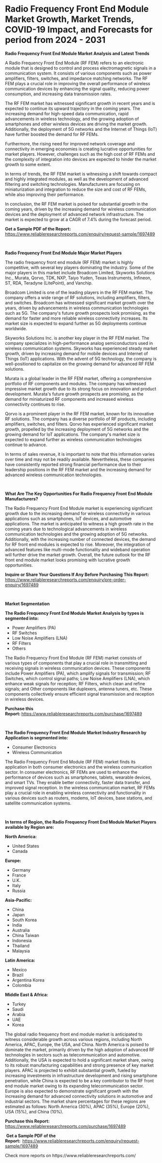 <p><h1>Radio Frequency Front End Module Market Growth, Market Trends, COVID-19 Impact, and Forecasts for period from 2024 - 2031</h1></p><p><strong>Radio Frequency Front End Module Market Analysis and Latest Trends</strong></p>
<p><p>A Radio Frequency Front End Module (RF FEM) refers to an electronic module that is designed to control and process electromagnetic signals in a communication system. It consists of various components such as power amplifiers, filters, switches, and impedance matching networks. The RF FEM plays a crucial role in improving the overall performance of wireless communication devices by enhancing the signal quality, reducing power consumption, and increasing data transmission rates.</p><p>The RF FEM market has witnessed significant growth in recent years and is expected to continue its upward trajectory in the coming years. The increasing demand for high-speed data communication, rapid advancements in wireless technology, and the growing adoption of smartphones and other wireless devices are driving the market growth. Additionally, the deployment of 5G networks and the Internet of Things (IoT) have further boosted the demand for RF FEMs.</p><p>Furthermore, the rising need for improved network coverage and connectivity in emerging economies is creating lucrative opportunities for market players. However, challenges such as the high cost of RF FEMs and the complexity of integration into devices are expected to hinder the market growth to some extent.</p><p>In terms of trends, the RF FEM market is witnessing a shift towards compact and highly integrated modules, as well as the development of advanced filtering and switching technologies. Manufacturers are focusing on miniaturization and integration to reduce the size and cost of RF FEMs, while also improving their performance.</p><p>In conclusion, the RF FEM market is poised for substantial growth in the coming years, driven by the increasing demand for wireless communication devices and the deployment of advanced network infrastructure. The market is expected to grow at a CAGR of 7.4% during the forecast period.</p></p>
<p><strong>Get a Sample PDF of the Report:&nbsp;</strong> <a href="https://www.reliableresearchreports.com/enquiry/request-sample/1697489">https://www.reliableresearchreports.com/enquiry/request-sample/1697489</a></p>
<p>&nbsp;</p>
<p><strong>Radio Frequency Front End Module Major Market Players</strong></p>
<p><p>The radio frequency front end module (RF FEM) market is highly competitive, with several key players dominating the industry. Some of the major players in this market include Broadcom Limited, Skyworks Solutions Inc., Murata, Qorvo, TDK, NXP, Taiyo Yuden, Texas Instruments, Infineon, ST, RDA, Teradyne (LitePoint), and Vanchip.</p><p>Broadcom Limited is one of the leading players in the RF FEM market. The company offers a wide range of RF solutions, including amplifiers, filters, and switches. Broadcom has witnessed significant market growth over the years, driven by advancements in wireless communication technologies such as 5G. The company's future growth prospects look promising, as the demand for faster and more reliable wireless connectivity increases. Its market size is expected to expand further as 5G deployments continue worldwide.</p><p>Skyworks Solutions Inc. is another key player in the RF FEM market. The company specializes in high-performance analog semiconductors used in wireless communication systems. Skyworks has experienced steady market growth, driven by increasing demand for mobile devices and Internet of Things (IoT) applications. With the advent of 5G technology, the company is well-positioned to capitalize on the growing demand for advanced RF FEM solutions.</p><p>Murata is a global leader in the RF FEM market, offering a comprehensive portfolio of RF components and modules. The company has witnessed impressive market growth due to its strong focus on innovation and product development. Murata's future growth prospects are promising, as the demand for miniaturized RF components and increased wireless connectivity continues to rise.</p><p>Qorvo is a prominent player in the RF FEM market, known for its innovative RF solutions. The company has a diverse portfolio of RF products, including amplifiers, switches, and filters. Qorvo has experienced significant market growth, propelled by the increasing deployment of 5G networks and the growing demand for IoT applications. The company's market size is expected to expand further as wireless communication technologies continue to advance.</p><p>In terms of sales revenue, it is important to note that this information varies over time and may not be readily available. Nevertheless, these companies have consistently reported strong financial performance due to their leadership positions in the RF FEM market and the increasing demand for advanced wireless communication technologies.</p></p>
<p>&nbsp;</p>
<p><strong>What Are The Key Opportunities For Radio Frequency Front End Module Manufacturers?</strong></p>
<p><p>The Radio Frequency Front End Module market is experiencing significant growth due to the increasing demand for wireless connectivity in various applications such as smartphones, IoT devices, and automotive applications. The market is anticipated to witness a high growth rate in the coming years due to technological advancements in wireless communication technologies and the growing adoption of 5G networks. Additionally, with the increasing number of connected devices, the demand for RF front end modules is expected to rise. Moreover, the integration of advanced features like multi-mode functionality and wideband operation will further drive the market growth. Overall, the future outlook for the RF front end module market looks promising with lucrative growth opportunities.</p></p>
<p><strong>Inquire or Share Your Questions If Any Before Purchasing This Report:</strong> <a href="https://www.reliableresearchreports.com/enquiry/pre-order-enquiry/1697489">https://www.reliableresearchreports.com/enquiry/pre-order-enquiry/1697489</a></p>
<p>&nbsp;</p>
<p><strong>Market Segmentation</strong></p>
<p><strong>The Radio Frequency Front End Module Market Analysis by types is segmented into:</strong></p>
<p><ul><li>Power Amplifiers (PA)</li><li>RF Switches</li><li>Low Noise Amplifiers (LNA)</li><li>RF Filters</li><li>Others</li></ul></p>
<p><p>The Radio Frequency Front End Module (RF FEM) market consists of various types of components that play a crucial role in transmitting and receiving signals in wireless communication devices. These components include Power Amplifiers (PA), which amplify signals for transmission; RF Switches, which control signal paths; Low Noise Amplifiers (LNA), which enhance weak signals for reception; RF Filters, which clean and refine signals; and Other components like duplexers, antenna tuners, etc. These components collectively ensure efficient signal transmission and reception in wireless devices.</p></p>
<p><strong>Purchase this Report:&nbsp;</strong><a href="https://www.reliableresearchreports.com/purchase/1697489">https://www.reliableresearchreports.com/purchase/1697489</a></p>
<p>&nbsp;</p>
<p><strong>The Radio Frequency Front End Module Market Industry Research by Application is segmented into:</strong></p>
<p><ul><li>Consumer Electronics</li><li>Wireless Communication</li></ul></p>
<p><p>The Radio Frequency Front End Module (RF FEM) market finds its application in both consumer electronics and the wireless communication sector. In consumer electronics, RF FEMs are used to enhance the performance of devices such as smartphones, tablets, wearable devices, and smart TVs. They enable better connectivity, faster data transfer, and improved signal reception. In the wireless communication market, RF FEMs play a crucial role in enabling wireless connectivity and functionality in various devices such as routers, modems, IoT devices, base stations, and satellite communication systems.</p></p>
<p>&nbsp;</p>
<p><strong>In terms of Region, the Radio Frequency Front End Module Market Players available by Region are:</strong></p>
<p>
    <p> <strong> North America: </strong>
        <ul>
            <li>United States</li>
            <li>Canada</li>
        </ul>
        </p> 
    <p> <strong> Europe: </strong>
        <ul>
            <li>Germany</li>
            <li>France</li>
            <li>U.K.</li>
            <li>Italy</li>
            <li>Russia</li>
        </ul>
        </p> 
    <p> <strong> Asia-Pacific: </strong>
        <ul>
            <li>China</li>
            <li>Japan</li>
            <li>South Korea</li>
            <li>India</li>
            <li>Australia</li>
            <li>China Taiwan</li>
            <li>Indonesia</li>
            <li>Thailand</li>
            <li>Malaysia</li>
        </ul>
        </p> 
    <p> <strong> Latin America: </strong>
        <ul>
            <li>Mexico</li>
            <li>Brazil</li>
            <li>Argentina Korea</li>
            <li>Colombia</li>
        </ul>
        </p> 
    <p> <strong> Middle East & Africa: </strong>
        <ul>
            <li>Turkey</li>
            <li>Saudi</li>
            <li>Arabia</li>
            <li>UAE</li>
            <li>Korea</li>
        </ul>
    </p>
    </p>
<p><p>The global radio frequency front end module market is anticipated to witness considerable growth across various regions, including North America, APAC, Europe, the USA, and China. North America is poised to dominate the market, primarily driven by the high adoption of advanced RF technologies in sectors such as telecommunication and automotive. Additionally, the USA is expected to hold a significant market share, owing to its robust manufacturing capabilities and strong presence of key market players. APAC is projected to exhibit substantial growth, fueled by increasing investments in infrastructure development and rising smartphone penetration, while China is expected to be a key contributor to the RF front end module market owing to its expanding telecommunication sector. Europe is also expected to demonstrate significant growth with the increasing demand for advanced connectivity solutions in automotive and industrial sectors. The market share percentages for these regions are estimated as follows: North America (30%), APAC (35%), Europe (20%), USA (15%), and China (10%).</p></p>
<p><strong>Purchase this Report: </strong><a href="https://www.reliableresearchreports.com/purchase/1697489">https://www.reliableresearchreports.com/purchase/1697489</a></p>
<p>&nbsp;<strong>Get a Sample PDF of the Report:&nbsp;&nbsp;</strong><a href="https://www.reliableresearchreports.com/enquiry/request-sample/1697489">https://www.reliableresearchreports.com/enquiry/request-sample/1697489</a></p>
<p><strong></strong></p>
<p>Check more reports on https://www.reliableresearchreports.com/</p>